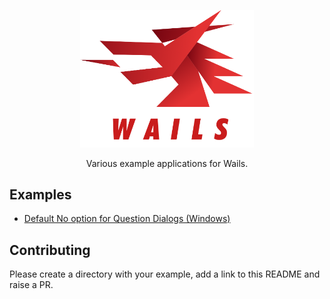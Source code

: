 
<p style="text-align: center">
  <img alt="Wails logo" src="https://github.com/wailsapp/wails/raw/master/assets/images/logo-universal.png" style="width:55%; max-width:400px"><br/>
</p>

<p style="text-align: center">
Various example applications for Wails.
</p>

## Examples

- [Default No option for Question Dialogs (Windows)](./default_no_question_dialog/README.md)

## Contributing

Please create a directory with your example, add a link to this README and raise a PR.
